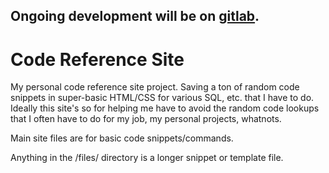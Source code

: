 Ongoing development will be on [gitlab](https://gitlab.com/ruthtillman/yourls-linklist).
---------------------------------------

# Code Reference Site

My personal code reference site project. Saving a ton of random code snippets in super-basic HTML/CSS for various SQL, etc. that I have to do. Ideally this site's so for helping me have to avoid the random code lookups that I often have to do for my job, my personal projects, whatnots.

Main site files are for basic code snippets/commands.

Anything in the /files/ directory is a longer snippet or template file.
